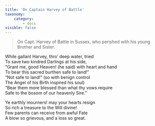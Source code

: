 ```yaml
---
title: 'On Captain Harvey of Battle'
taxonomy:
    category:
        - docs
visible: false
---
```


> On Capt. Harvey of Battle in Sussex, who perished with his young Brother and Sister.


While gallant Harvey, thro’ deep water, tried  
To save two kindred Darlings at his side,  
“Grant me, good Heaven! (he said) with heart and hand  
To bear this sacred burthen safe to land!”  
“Not safe to land!” (so with benign control  
The Angel of his Birth inspired his soul)  
“Bear them more blessed than what thy vows require  
Safe to the bosom of our heavenly Sire.”
  
Ye earthly mourners! may your hearts resign  
So rich a treasure to the Will divine!  
Few parents can receive from awful Fate  
A blow so grievous, and a loss so great.